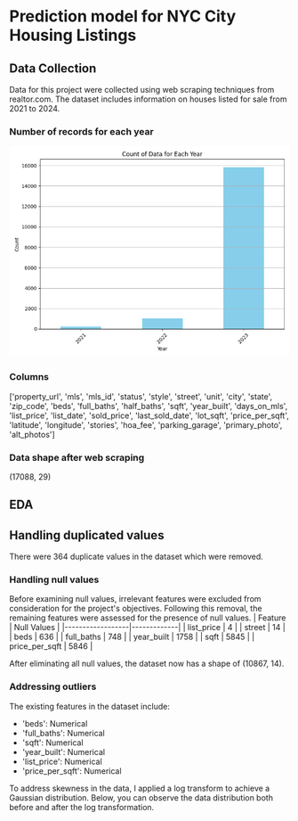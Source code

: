 # Prediction model for NYC City Housing Listings
## Data Collection
Data for this project were collected using web scraping techniques from realtor.com. The dataset includes information on houses listed for sale from 2021 to 2024.
###  Number of records for each year
<img src="./EDA/count_data_year.png"  />

### Columns
['property_url', 'mls', 'mls_id', 'status', 'style', 'street', 'unit', 'city', 'state', 'zip_code', 'beds', 'full_baths', 'half_baths', 'sqft', 'year_built', 'days_on_mls', 'list_price', 'list_date', 'sold_price', 'last_sold_date', 'lot_sqft', 'price_per_sqft', 'latitude', 'longitude', 'stories', 'hoa_fee', 'parking_garage', 'primary_photo', 'alt_photos']

### Data shape after web scraping
(17088, 29)

## EDA
## Handling duplicated values
There were 364 duplicate values in the dataset which were removed.

### Handling null values
Before examining null values, irrelevant features were excluded from consideration for the project's objectives. Following this removal, the remaining features were assessed for the presence of null values.
| Feature          | Null Values |
|------------------|-------------|
| list_price       | 4           |
| street           | 14          |
| beds             | 636         |
| full_baths       | 748         |
| year_built       | 1758        |
| sqft             | 5845        |
| price_per_sqft   | 5846        |


After eliminating all null values, the dataset now has a shape of (10867, 14).


### Addressing outliers

The existing features in the dataset include:

- 'beds': Numerical
- 'full_baths': Numerical
- 'sqft': Numerical
- 'year_built': Numerical
- 'list_price': Numerical
- 'price_per_sqft': Numerical

To address skewness in the data, I applied a log transform to achieve a Gaussian distribution. Below, you can observe the data distribution both before and after the log transformation.












